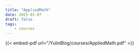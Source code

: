 ```yaml
---
title: "AppliedMath"
date: 2025-01-07
draft: false
tags:
    - courses
---
```


{{< embed-pdf url="/YulinBlog/courses/AppliedMath.pdf" >}}
